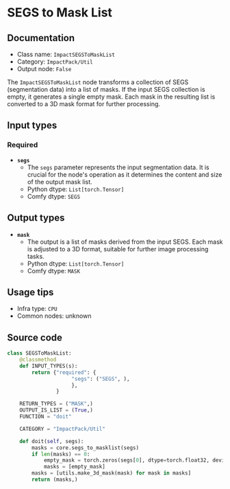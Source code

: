 # SEGS to Mask List
## Documentation
- Class name: `ImpactSEGSToMaskList`
- Category: `ImpactPack/Util`
- Output node: `False`

The `ImpactSEGSToMaskList` node transforms a collection of SEGS (segmentation data) into a list of masks. If the input SEGS collection is empty, it generates a single empty mask. Each mask in the resulting list is converted to a 3D mask format for further processing.
## Input types
### Required
- **`segs`**
    - The `segs` parameter represents the input segmentation data. It is crucial for the node's operation as it determines the content and size of the output mask list.
    - Python dtype: `List[torch.Tensor]`
    - Comfy dtype: `SEGS`
## Output types
- **`mask`**
    - The output is a list of masks derived from the input SEGS. Each mask is adjusted to a 3D format, suitable for further image processing tasks.
    - Python dtype: `List[torch.Tensor]`
    - Comfy dtype: `MASK`
## Usage tips
- Infra type: `CPU`
- Common nodes: unknown


## Source code
```python
class SEGSToMaskList:
    @classmethod
    def INPUT_TYPES(s):
        return {"required": {
                     "segs": ("SEGS", ),
                     },
                }

    RETURN_TYPES = ("MASK",)
    OUTPUT_IS_LIST = (True,)
    FUNCTION = "doit"

    CATEGORY = "ImpactPack/Util"

    def doit(self, segs):
        masks = core.segs_to_masklist(segs)
        if len(masks) == 0:
            empty_mask = torch.zeros(segs[0], dtype=torch.float32, device="cpu")
            masks = [empty_mask]
        masks = [utils.make_3d_mask(mask) for mask in masks]
        return (masks,)

```
